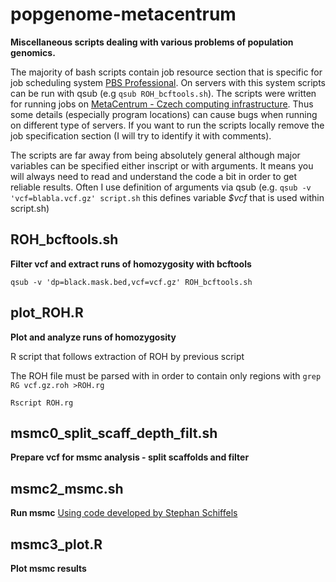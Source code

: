 # popgenome-metacentrum

**Miscellaneous scripts dealing with various problems of population genomics.**


The majority of bash scripts contain job resource section that is specific for job scheduling system [PBS Professional](https://www.pbsworks.com/SupportGT.aspx?d=PBS-Professional,-Documentation).
On servers with this system scripts can be run with qsub (e.g `qsub ROH_bcftools.sh`).
The scripts were written for running jobs on [MetaCentrum - Czech computing infrastructure](https://metavo.metacentrum.cz/en/about/index.html).
Thus some details (especially program locations) can cause bugs when running on different type of servers. 
If you want to run the scripts locally remove the job specification section (I will try to identify it with comments).


The scripts are far away from being absolutely general although major variables can be specified either inscript or with arguments.
It means you will always need to read and understand the code a bit in order to get reliable results.
Often I use definition of arguments via qsub (e.g. `qsub -v 'vcf=blabla.vcf.gz' script.sh` this defines variable *$vcf* that is used within script.sh)


## ROH_bcftools.sh 
**Filter vcf and extract runs of homozygosity with bcftools**

`qsub -v 'dp=black.mask.bed,vcf=vcf.gz' ROH_bcftools.sh`

## plot_ROH.R 
**Plot and analyze runs of homozygosity**

R script that follows extraction of ROH by previous script

The ROH file must be parsed with in order to contain only regions with `grep RG vcf.gz.roh >ROH.rg`
 
`Rscript ROH.rg`

## msmc0_split_scaff_depth_filt.sh
**Prepare vcf for msmc analysis - split scaffolds and filter**

## msmc2_msmc.sh
**Run msmc**
[Using code developed by Stephan Schiffels](https://github.com/stschiff/msmc2)
## msmc3_plot.R
**Plot msmc results**

